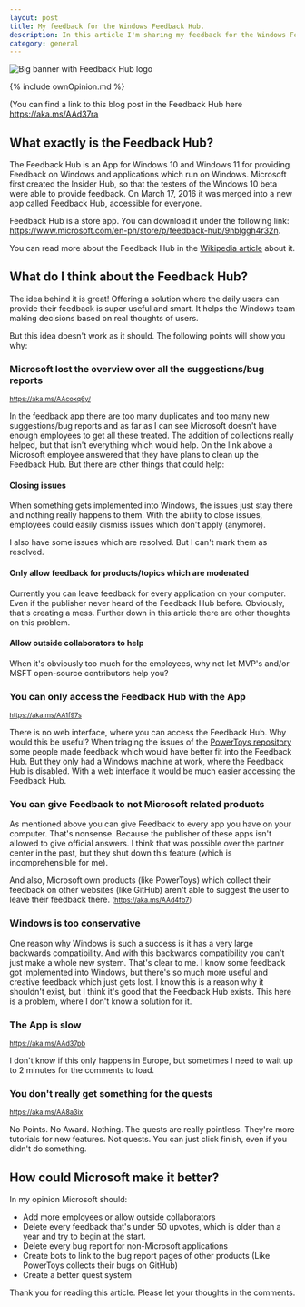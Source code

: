 ```yaml
---
layout: post  
title: My feedback for the Windows Feedback Hub.
description: In this article I'm sharing my feedback for the Windows Feedback Hub.
category: general
---
```


![Big banner with Feedback Hub logo](https://user-images.githubusercontent.com/58633848/124374821-948acd00-dc9e-11eb-8853-d9cc2f106575.png)

{% include ownOpinion.md %}

(You can find a link to this blog post in the Feedback Hub here <a href="https://aka.ms/AAd37ra">https://aka.ms/AAd37ra</a>

## What exactly is the Feedback Hub?

The Feedback Hub is an App for Windows 10 and Windows 11 for providing Feedback on Windows and applications which run on Windows. Microsoft first created the Insider Hub, so that the testers of the Windows 10 beta were able to provide feedback. On March 17, 2016 it was merged into a new app called Feedback Hub, accessible for everyone.

Feedback Hub is a store app. You can download it under the following link: <a href="https://www.microsoft.com/en-ph/store/p/feedback-hub/9nblggh4r32n">https://www.microsoft.com/en-ph/store/p/feedback-hub/9nblggh4r32n</a>.

You can read more about the Feedback Hub in the [Wikipedia article](https://en.wikipedia.org/wiki/Feedback_Hub) about it.

## What do I think about the Feedback Hub?

The idea behind it is great! Offering a solution where the daily users can provide their feedback is super useful and smart. It helps the Windows team making decisions based on real thoughts of users.

But this idea doesn't work as it should. The following points will show you why:

### Microsoft lost the overview over all the suggestions/bug reports

<small><a href="https://aka.ms/AAcoxq6y/">https://aka.ms/AAcoxq6y/</a></small>

In the feedback app there are too many duplicates and too many new suggestions/bug reports and as far as I can see Microsoft doesn't have enough employees to get all these treated. The addition of collections really helped, but that isn't everything which would help. On the link above a Microsoft employee answered that they have plans to clean up the Feedback Hub. But there are other things that could help:

#### Closing issues

When something gets implemented into Windows, the issues just stay there and nothing really happens to them. With the ability to close issues, employees could easily dismiss issues which don't apply (anymore).

I also have some issues which are resolved. But I can't mark them as resolved.

#### Only allow feedback for products/topics which are moderated

Currently you can leave feedback for every application on your computer. Even if the publisher never heard of the Feedback Hub before. Obviously, that's creating a mess. Further down in this article there are other thoughts on this problem.

#### Allow outside collaborators to help

When it's obviously too much for the employees, why not let MVP's and/or MSFT open-source contributors help you?

### You can only access the Feedback Hub with the App

<small><a href="https://aka.ms/AA1f97s">https://aka.ms/AA1f97s</a></small>

There is no web interface, where you can access the Feedback Hub. Why would this be useful? When triaging the issues of the [PowerToys repository](htts://aka.ms/powertoys) some people made feedback which would have better fit into the Feedback Hub. But they only had a Windows machine at work, where the Feedback Hub is disabled. With a web interface it would be much easier accessing the Feedback Hub.

### You can give Feedback to not Microsoft related products

As mentioned above you can give Feedback to every app you have on your computer. That's nonsense. Because the publisher of these apps isn't allowed to give official answers. I think that was possible over the partner center in the past, but they shut down this feature (which is incomprehensible for me). 

And also, Microsoft own products (like PowerToys) which collect their feedback on other websites (like GitHub) aren't able to suggest the user to leave their feedback there. <small>(<a href="https://aka.ms/AAd4fb7">https://aka.ms/AAd4fb7</a>)</small>

### Windows is too conservative

One reason why Windows is such a success is it has a very large backwards compatibility. And with this backwards compatibility you can't just make a whole new system. That's clear to me. I know some feedback got implemented into Windows, but there's so much more useful and creative feedback which just gets lost. I know this is a reason why it shouldn't exist, but I think it's good that the Feedback Hub exists. This here is a problem, where I don't know a solution for it.

### The App is slow

<small><a href="https://aka.ms/AAd37pb">https://aka.ms/AAd37pb</a></small>

I don't know if this only happens in Europe, but sometimes I need to wait up to 2 minutes for the comments to load.

### You don't really get something for the quests

<small><a href="https://aka.ms/AA8a3ix">https://aka.ms/AA8a3ix</a></small>

No Points. No Award. Nothing. The quests are really pointless. They're more tutorials for new features. Not quests. You can just click finish, even if you didn't do something.

## How could Microsoft make it better?

In my opinion Microsoft should:

* Add more employees or allow outside collaborators
* Delete every feedback that's under 50 upvotes, which is older than a year and try to begin at the start.
* Delete every bug report for non-Microsoft applications
* Create bots to link to the bug report pages of other products (Like PowerToys collects their bugs on GitHub)
* Create a better quest system

Thank you for reading this article. Please let your thoughts in the comments.
